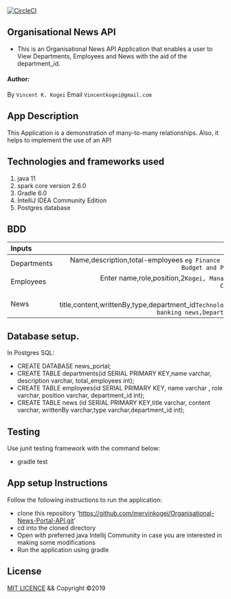 [![CircleCI](https://circleci.com/gh/mervinkogei/Organisational-News-Portal-API.svg?style=svg)](https://circleci.com/gh/mervinkogei/Organisational-News-Portal-API)

## Organisational News API
* This is an Organisational News API Application that enables a user to View Departments, Employees and News with the aid of the department_id.

#### Author:
By `Vincent K. Kogei`  Email `Vincentkogei@gmail.com`

## App Description
This Application is a demonstration of many-to-many relationships. Also, it helps to implement the use of an API

## Technologies and frameworks used
1. java 11
2. spark core version 2.6.0
3. Gradle 6.0
4. IntelliJ IDEA Community Edition
5. Postgres database

## BDD
| Inputs        |  Description                                                                                           |
| :---          |                                                                                                   ---: |
| Departments   | Name,description,total-employees `eg Finance Department, Budget and Planning, 15`                      |
| Employees     | Enter name,role,position,2``Kogei, Manager, Budget Controller,2``                                      |
| News          | Enter title,content,writtenBy,type,department_id``Technology,Emerging banking news,Department News,2`` |

## Database setup.
In Postgres SQL:

* CREATE DATABASE news_portal;
* CREATE TABLE departments(id SERIAL PRIMARY KEY,name varchar, description varchar, total_employees int);
* CREATE TABLE employees(id SERIAL PRIMARY KEY, name varchar , role varchar, position varchar, department_id int);
* CREATE TABLE news (id SERIAL PRIMARY KEY,title varchar, content varchar, writtenBy varchar,type varchar,department_id int);

## Testing
Use junit testing framework with the command below:
* gradle test
## App setup Instructions
Follow the following instructions to run the application:
* clone this repository 'https://github.com/mervinkogei/Organisational-News-Portal-API.git'
* cd into the cloned directory
* Open with preferred java Intellij Community in case you are interested in making some modifications
* Run the application using gradle

## License
[MIT LICENCE](license) && Copyright &copy;2019
